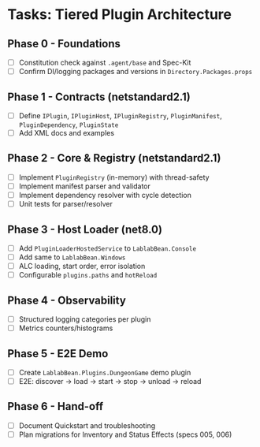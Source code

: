 # Tasks: Tiered Plugin Architecture

## Phase 0 - Foundations
- [ ] Constitution check against `.agent/base` and Spec-Kit
- [ ] Confirm DI/logging packages and versions in `Directory.Packages.props`

## Phase 1 - Contracts (netstandard2.1)
- [ ] Define `IPlugin`, `IPluginHost`, `IPluginRegistry`, `PluginManifest`, `PluginDependency`, `PluginState`
- [ ] Add XML docs and examples

## Phase 2 - Core & Registry (netstandard2.1)
- [ ] Implement `PluginRegistry` (in-memory) with thread-safety
- [ ] Implement manifest parser and validator
- [ ] Implement dependency resolver with cycle detection
- [ ] Unit tests for parser/resolver

## Phase 3 - Host Loader (net8.0)
- [ ] Add `PluginLoaderHostedService` to `LablabBean.Console`
- [ ] Add same to `LablabBean.Windows`
- [ ] ALC loading, start order, error isolation
- [ ] Configurable `plugins.paths` and `hotReload`

## Phase 4 - Observability
- [ ] Structured logging categories per plugin
- [ ] Metrics counters/histograms

## Phase 5 - E2E Demo
- [ ] Create `LablabBean.Plugins.DungeonGame` demo plugin
- [ ] E2E: discover → load → start → stop → unload → reload

## Phase 6 - Hand-off
- [ ] Document Quickstart and troubleshooting
- [ ] Plan migrations for Inventory and Status Effects (specs 005, 006)

